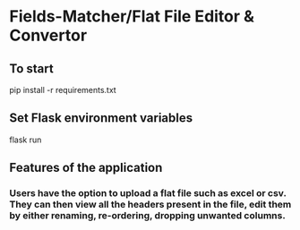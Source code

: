 # Fields-Matcher/Flat File Editor & Convertor

## To start
  
  pip install -r requirements.txt

## Set Flask environment variables

  flask run

## Features of the application

### Users have the option to upload a flat file such as excel or csv. They can then view all the headers present in the file, edit them by either renaming, re-ordering, dropping unwanted columns.
